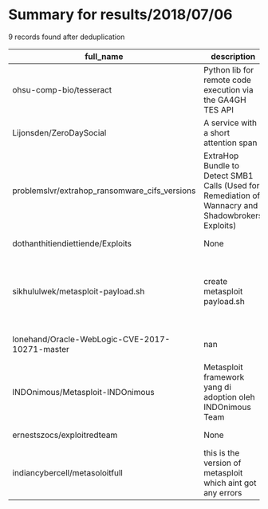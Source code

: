 
# Summary for results/2018/07/06
    
9 records found after deduplication

| full_name | description | html_url | matched_list | matched_count | pushed_at | size | stargazers_count | language | forks_count | vul_ids |
|------------------------------------------------|----------------------------------------------------------------------------------------------------|-------------------------------------------------------------------|-----------------------------------------------------------------------------|-----------------|---------------------------|--------|--------------------|------------|---------------|--------------------|
| ohsu-comp-bio/tesseract | Python lib for remote code execution via the GA4GH TES API | https://github.com/ohsu-comp-bio/tesseract | ['remote code execution'] | 1 | 2018-07-06 21:57:52+00:00 | 55 | 5 | Python | 0 | [] |
| Lijonsden/ZeroDaySocial | A service with a short attention span | https://github.com/Lijonsden/ZeroDaySocial | ['zeroday'] | 1 | 2018-07-06 03:09:16+00:00 | 65 | 0 | C# | 0 | [] |
| problemslvr/extrahop_ransomware_cifs_versions | ExtraHop Bundle to Detect SMB1 Calls (Used for Remediation of Wannacry and Shadowbrokers Exploits) | https://github.com/problemslvr/extrahop_ransomware_cifs_versions | ['exploit'] | 1 | 2018-07-06 00:55:09+00:00 | 2 | 1 | JavaScript | 0 | [] |
| dothanthitiendiettiende/Exploits | None | https://github.com/dothanthitiendiettiende/Exploits | ['exploit'] | 1 | 2018-07-06 03:38:54+00:00 | 5 | 2 | HTML | 0 | [] |
| sikhululwek/metasploit-payload.sh | create metasploit payload.sh | https://github.com/sikhululwek/metasploit-payload.sh | ['metasploit module OR metasploit payload', 'metasploit module OR payload'] | 2 | 2018-07-06 04:41:36+00:00 | 0 | 0 | | 0 | [] |
| lonehand/Oracle-WebLogic-CVE-2017-10271-master | nan | https://github.com/lonehand/Oracle-WebLogic-CVE-2017-10271-master | ['cve-2'] | 1 | 2018-07-06 08:42:40+00:00 | 12 | 1 | nan | 1 | ['CVE-2017-10271'] |
| INDOnimous/Metasploit-INDOnimous | Metasploit framework yang di adoption oleh INDOnimous Team | https://github.com/INDOnimous/Metasploit-INDOnimous | ['metasploit module OR payload'] | 1 | 2018-07-06 13:43:49+00:00 | 6 | 1 | Shell | 0 | [] |
| ernestszocs/exploitredteam | None | https://github.com/ernestszocs/exploitredteam | ['exploit'] | 1 | 2018-07-06 12:42:04+00:00 | 0 | 0 | | 0 | [] |
| indiancybercell/metasoloitfull | this is the version of metasploit which aint got any errors | https://github.com/indiancybercell/metasoloitfull | ['metasploit module OR payload'] | 1 | 2018-07-06 17:38:51+00:00 | 14 | 0 | | 0 | [] |
